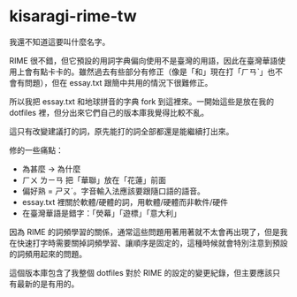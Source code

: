 # kisaragi-rime-tw

我還不知道這要叫什麼名字。

RIME 很不錯，但它預設的用詞字典偏向使用不是臺灣的用語，因此在臺灣華語使用上會有點卡卡的。雖然過去有些部分有修正（像是「和」現在打「ㄏㄢˋ」也不會有問題），但在 essay.txt 跟簡中共用的情況下很難修正。

所以我把 essay.txt 和地球拼音的字典 fork 到這裡來。一開始這些是放在我的 dotfiles 裡，但分出來它們自己的版本庫我覺得比較不亂。

這只有改變建議打的詞，原先能打的詞全部都還是能繼續打出來。

修的一些痛點：

- 為甚麼 -> 為什麼
- ㄏㄨ ㄌㄧㄢ 把「華聯」放在「花蓮」前面
- 偏好熟 = ㄕㄡˊ。字音輸入法應該要跟隨口語的語音。
- essay.txt 裡關於軟體/硬體的詞，用軟體/硬體而非軟件/硬件
- 在臺灣華語是錯字：「熒幕」「遊標」「意大利」

因為 RIME 的詞頻學習的關係，通常這些問題用著用著就不太會再出現了，但是我在快速打字時需要關掉詞頻學習、讓順序是固定的，這種時候就會特別注意到預設的詞頻用起來的問題。

這個版本庫包含了我整個 dotfiles 對於 RIME 的設定的變更紀錄，但主要應該只有最新的是有用的。
